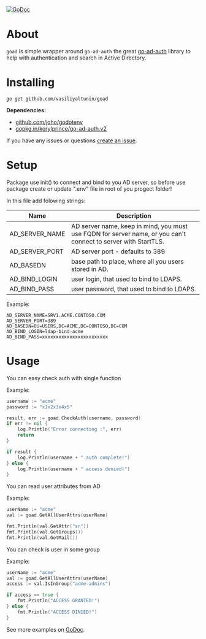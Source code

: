 [![GoDoc](https://godoc.org/github.com/vasiliyaltunin/goad?status.svg)](https://godoc.org/github.com/vasiliyaltunin/goad)

# About

`goad` is simple wrapper around `go-ad-auth` the great [go-ad-auth](https://github.com/korylprince/go-ad-auth) library to help with authentication and search in  Active Directory.

# Installing

`go get github.com/vasiliyaltunin/goad`

**Dependencies:**

* [github.com/joho/godotenv](https://github.com/joho/godotenv)
* [gopkg.in/korylprince/go-ad-auth.v2](https://godoc.org/gopkg.in/korylprince/go-ad-auth.v2)


If you have any issues or questions [create an issue](https://github.com/vasiliyaltunin/goad/issues/).

# Setup 

Package use init() to connect and bind to you AD server, so before use package create or update ".env" file in root of you progect folder!

In this file add folowing strings:

| Name                    | Description |
| ---------------| ------------- |
| AD_SERVER_NAME | AD server name, keep in mind, you must use FQDN for server name, or you can't connect to server with StartTLS. |
| AD_SERVER_PORT | AD server port - defaults to 389 |
| AD_BASEDN      | base path to place, where all you users stored in AD. |
| AD_BIND_LOGIN  | user login, that used to bind to LDAPS. |
| AD_BIND_PASS   | user password, that used to bind to LDAPS. |


Example:

```
AD_SERVER_NAME=SRV1.ACME.CONTOSO.COM
AD_SERVER_PORT=389
AD_BASEDN=OU=USERS,DC=ACME,DC=CONTOSO,DC=COM
AD_BIND_LOGIN=ldap-bind-acme
AD_BIND_PASS=xxxxxxxxxxxxxxxxxxxxxxxx
```

# Usage

You can easy check auth with single function

Example:

```go
username := "acme"
password := "x1x2x3x4x5"

result, err := goad.CheckAuth(username, password)
if err != nil {
    log.Println("Error connecting :", err)
    return
}

if result {
    log.Println(username + " auth complete!")
} else {
    log.Println(username + " access denied!")
}
```
You can read user attributes from AD

Example:

```go
userName := "acme"
val := goad.GetAllUserAttrs(userName)

fmt.Println(val.GetAttr("sn"))
fmt.Println(val.GetGroups())
fmt.Println(val.GetMail())
```

You can check is user in some group

Example:

```go
userName := "acme"
val := goad.GetAllUserAttrs(userName)
access := val.IsInGroup("acme-admins")

if access == true {
    fmt.Println("ACCESS GRANTED!")
} else {
    fmt.Println("ACCESS DINIED!")
}

```

See more examples on [GoDoc](https://godoc.org/github.com/vasiliyaltunin/goad).


